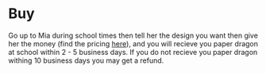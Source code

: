 # Buy
Go up to Mia during school times then tell her the design you want then give her the money (find the pricing [here](https://paperdragons.pages.dev/pricing)), and you will recieve you paper dragon at school within 2 - 5 business days. If you do not recieve you paper dragon withing 10 business days you may get a refund.